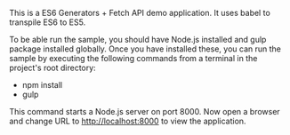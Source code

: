 This is a ES6 Generators + Fetch API demo application. It uses babel to transpile ES6 to ES5.

To be able run the sample, you should have Node.js installed and gulp package installed globally. Once you have installed these, you can run the sample by executing the following commands from a terminal in the project's root directory:

  - npm install
  - gulp

This command starts a Node.js server on port 8000. Now open a browser and change URL to [http://localhost:8000](http://localhost:8000) to view the application.
